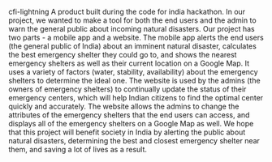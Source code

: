 cfi-lightning
A product built during the code for india hackathon.
In our project, we wanted to make a tool for both the end users and the admin to warn the general public about incoming natural disasters. Our project has two parts - a mobile app and a website. The mobile app alerts the end users (the general public of India) about an imminent natural disaster, calculates the best emergency shelter they could go to, and shows the nearest emergency shelters as well as their current location on a Google Map. It uses a variety of factors (water, stability, availability) about the emergency shelters to determine the ideal one. The website is used by the admins (the owners of emergency shelters) to continually update the status of their emergency centers, which will help Indian citizens to find the optimal center quickly and accurately. The website allows the admins to change the attributes of the emergency shelters that the end users can access, and displays all of the emergency shelters on a Google Map as well. We hope that this project will benefit society in India by alerting the public about natural disasters, determining the best and closest emergency shelter near them, and saving a lot of lives as a result.

